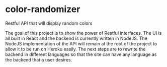# color-randomizer
Restful API that will display random colors

The goal of this project is to show the power of Restful interfaces.  The UI is all built in React and the backend is currently written in NodeJS.  The NodeJS implementation of the API will remain at the root of the project to allow it to be run on Heroku easily.
The next steps are to rewrite the backend in different languages so that the site can have any language as the backend that a user desires.
